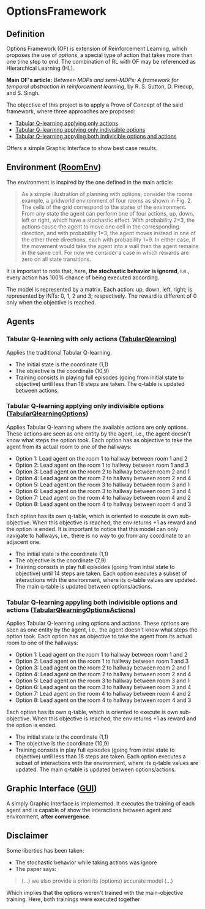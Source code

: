 # OptionsFramework

## Definition

Options Framework (OF) is extension of Reinforcement Learning, which proposes the use of *options*, a special type of action that takes
more than one time step to end.
The combination of RL with OF may be referenced as Hierarchical Learning (HL).

**Main OF's article:**
 *Between MDPs and semi-MDPs: A framework for temporal abstraction in reinforcement learning*, by R. S. Sutton, D. Precup, and S. Singh.

The objective of this project is to apply a Prove of Concept of the said framework, where three approaches are proposed:

- [Tabular Q-learning applying only actions](https://github.com/dimitriusborges/OptionsFramework/new/master?readme=1#tabular-q-learning-with-only-actions)
- [Tabular Q-learning applying only indivisible options](https://github.com/dimitriusborges/OptionsFramework/new/master?readme=1#tabular-q-learning-applying-only-indivisible-options)
- [Tabular Q-learning appyling both indivisible options and actions](https://github.com/dimitriusborges/OptionsFramework/new/master?readme=1#tabular-q-learning-appyling-both-indivisible-options-and-actions)

Offers a simple Graphic Interface to show best case results. 

## Environment ([RoomEnv](RoomEnv.py))

The environment is inspired by the one defined in the main article:

>As a simple illustration of planning with options, consider the rooms example, a
>gridworld environment of four rooms as shown in Fig. 2. The cells of the grid correspond to
>the states of the environment. From any state the agent can perform one of four actions, up,
>down, left or right, which have a stochastic effect. With probability 2=3, the actions
>cause the agent to move one cell in the corresponding direction, and with probability 1=3,
>the agent moves instead in one of the other three directions, each with probability 1=9. In
>either case, if the movement would take the agent into a wall then the agent remains in the
>same cell. For now we consider a case in which rewards are zero on all state transitions.

It is important to note that, here, **the stochastic behavior is ignored**, i.e., every action has 100% chance of being executed 
according.

The model is represented by a matrix. 
Each action: up, down, left, right; is represented by INTs: 0, 1, 2 and 3; respectively.
The reward is different of 0 only when the objective is reached. 

## Agents

### Tabular Q-learning with only actions ([TabularQlearning](TabularQlearning.py))

Applies the traditional Tabular Q-learning.

- The initial state is the coordinate (1,1)
- The objective is the coordinate (10,9)
- Training consists in playing full episodes (going from initial state to objective) until less than 18 steps are taken. The q-table
is updated between actions.

### Tabular Q-learning applying only indivisible options ([TabularQlearningOptions](TabularQlearningOptions.py))

Applies Tabular Q-learning where the available actions are only options. These actions are seen as one entity by the agent, i.e., 
the agent doesn't know what steps the option took.
Each option has as objective to take the agent from its actual room to one of the hallways:

- Option 1: Lead agent on the room 1 to hallway between room 1 and 2
- Option 2: Lead agent on the room 1 to hallway between room 1 and 3
- Option 3: Lead agent on the room 2 to hallway between room 2 and 1
- Option 4: Lead agent on the room 2 to hallway between room 2 and 4
- Option 5: Lead agent on the room 3 to hallway between room 3 and 1
- Option 6: Lead agent on the room 3 to hallway between room 3 and 4
- Option 7: Lead agent on the room 4 to hallway between room 4 and 2
- Option 8: Lead agent on the room 4 to hallway between room 4 and 3

Each option has its own q-table, which is oriented to execute is own sub-objective. When this objective is reached, the env returns 
+1 as reward and the option is ended.
It is important to notice that this model can only navigate to hallways, i.e., there is no way to go from any coordinate to an 
adjacent one.

- The initial state is the coordinate (1,1)
- The objective is the coordinate (7,9)
- Training consists in play full episodes (going from intial state to objective) until 14 steps are taken. Each option executes a 
subset of interactions with the environment, where its q-table values are updated. The main q-table is updated between options/actions.

### Tabular Q-learning appyling both indivisible options and actions ([TabularQlearningOptionsActions](TabularQlearningOptionsActions.py))


Applies Tabular Q-learning using options and actions. These options are seen as one entity by the agent, i.e., 
the agent doesn't know what steps the option took.
Each option has as objective to take the agent from its actual room to one of the hallways:

- Option 1: Lead agent on the room 1 to hallway between room 1 and 2
- Option 2: Lead agent on the room 1 to hallway between room 1 and 3
- Option 3: Lead agent on the room 2 to hallway between room 2 and 1
- Option 4: Lead agent on the room 2 to hallway between room 2 and 4
- Option 5: Lead agent on the room 3 to hallway between room 3 and 1
- Option 6: Lead agent on the room 3 to hallway between room 3 and 4
- Option 7: Lead agent on the room 4 to hallway between room 4 and 2
- Option 8: Lead agent on the room 4 to hallway between room 4 and 3

Each option has its own q-table, which is oriented to execute is own sub-objective. When this objective is reached, the env returns 
+1 as reward and the option is ended.

- The initial state is the coordinate (1,1)
- The objective is the coordinate (10,9)
- Training consists in play full episodes (going from intial state to objective) until less than 18 steps are taken. Each option executes a 
subset of interactions with the environment, where its q-table values are updated. The main q-table is updated between options/actions.

## Graphic Interface ([GUI](GUI.py))

A simply Graphic Interface is implemented. It executes the training of each agent and is capable of show the interactions between 
agent and environment, **after convergence**.

## Disclaimer

Some liberties has been taken:

- The stochastic behavior while taking actions was ignore
- The paper says:

> (...) we also provide a priori its (options) accurate model (...)

  Which implies that the options weren't trained with the main-objective training. Here, both trainings were executed together
